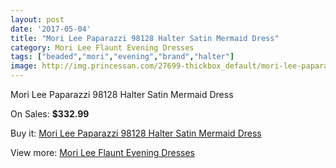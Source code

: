 ```yaml
---
layout: post
date: '2017-05-04'
title: "Mori Lee Paparazzi 98128 Halter Satin Mermaid Dress"
category: Mori Lee Flaunt Evening Dresses
tags: ["beaded","mori","evening","brand","halter"]
image: http://img.princessan.com/27699-thickbox_default/mori-lee-paparazzi-98128-halter-satin-mermaid-dress.jpg
---
```

Mori Lee Paparazzi 98128 Halter Satin Mermaid Dress

On Sales: **$332.99**
<a href="https://www.princessan.com/en/12612-mori-lee-paparazzi-98128-halter-satin-mermaid-dress.html"><amp-img layout="responsive" width="600" height="600" src="//img.princessan.com/27699-thickbox_default/mori-lee-paparazzi-98128-halter-satin-mermaid-dress.jpg" alt="Mori Lee Paparazzi 98128 Halter Satin Mermaid Dress 0" /></a>
<a href="https://www.princessan.com/en/12612-mori-lee-paparazzi-98128-halter-satin-mermaid-dress.html"><amp-img layout="responsive" width="600" height="600" src="//img.princessan.com/27701-thickbox_default/mori-lee-paparazzi-98128-halter-satin-mermaid-dress.jpg" alt="Mori Lee Paparazzi 98128 Halter Satin Mermaid Dress 1" /></a>
<a href="https://www.princessan.com/en/12612-mori-lee-paparazzi-98128-halter-satin-mermaid-dress.html"><amp-img layout="responsive" width="600" height="600" src="//img.princessan.com/27700-thickbox_default/mori-lee-paparazzi-98128-halter-satin-mermaid-dress.jpg" alt="Mori Lee Paparazzi 98128 Halter Satin Mermaid Dress 2" /></a>

Buy it: [Mori Lee Paparazzi 98128 Halter Satin Mermaid Dress](https://www.princessan.com/en/12612-mori-lee-paparazzi-98128-halter-satin-mermaid-dress.html "Mori Lee Paparazzi 98128 Halter Satin Mermaid Dress")

View more: [Mori Lee Flaunt Evening Dresses](https://www.princessan.com/en/90- "Mori Lee Flaunt Evening Dresses")